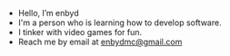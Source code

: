 - Hello, I’m enbyd
- I'm a person who is learning how to develop software.
- I tinker with video games for fun.
- Reach me by email at enbydmc@gmail.com

